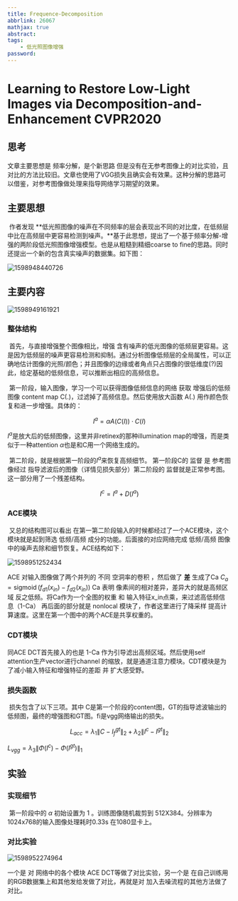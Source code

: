 ```yaml
---
title: Frequence-Decomposition
abbrlink: 26067
mathjax: true
abstract:
tags:
	- 低光照图像增强
password:
---
```



<!--more-->

# Learning to Restore Low-Light Images via Decomposition-and-Enhancement  CVPR2020

## 思考

文章主要思想是 频率分解，是个新思路 但是没有在无参考图像上的对比实验，且对比的方法比较旧。文章也使用了VGG损失且确实会有效果。这种分解的思路可以借鉴，对参考图像做处理来指导网络学习期望的效果。

## 主要思想

​		作者发现 **低光照图像的噪声在不同频率的层会表现出不同的对比度，在低频层中比在高频层中更容易检测到噪声。**基于此思想，提出了一个基于频率分解-增强的两阶段低光照图像增强模型。也是从粗糙到精细coarse to fine的思路。同时 还提出一个新的包含真实噪声的数据集。如下图：  

![1598948440726](https://cdn.jsdelivr.net/gh/changruowang/cloudimg/img/20210424120217.png)



## 主要内容

![1598949161921](https://cdn.jsdelivr.net/gh/changruowang/cloudimg/img/20210424120223.png)

### 整体结构

​		首先，与直接增强整个图像相比，增强 含有噪声的低光图像的低频层更容易。这是因为低频层的噪声更容易检测和抑制。通过分析图像低频层的全局属性，可以正确地估计图像的光照/颜色；并且图像的边缘或者角点只占图像的很低维度(?)因此，给定基础的低频信息，可以推断出相应的高频信息。

​		第一阶段，输入图像，学习一个可以获得图像低频信息的网络 获取 增强后的低频图像 content map  C(.)，过滤掉了高频信息。然后使用放大函数 A(.) 用作颜色恢复和进一步增强。具体的：

$$I^{a}=\alpha A(C(I)) \cdot C(I)$$

$I^{a}$是放大后的低频图像，这里并非retinex的那种illumination map的增强，而是类似于一种attention  $\alpha$也是和C用一个网络生成的。

​		第二阶段，就是根据第一阶段的$I^{a}$来恢复高频细节。 第一阶段C的 监督 是 参考图像经过 指导滤波后的图像（详情见损失部分）第二阶段的 监督就是正常参考图。这一部分用了一个残差结构。

$$I^{c}=I^{a}+D\left(I^{a}\right)$$

### ACE模块

​		又总的结构图可以看出 在第一第二阶段输入的时候都经过了一个ACE模块，这个模块就是起到筛选 低频/高频 成分的功能。后面接的对应网络完成 低频/高频 图像 中的噪声去除和细节恢复。ACE结构如下：

![1598951252434](https://cdn.jsdelivr.net/gh/changruowang/cloudimg/img/20210424120229.png)

ACE 对输入图像做了两个并列的 不同 空洞率的卷积 ，然后做了 **差** 生成了Ca  $C_{a}=\operatorname{sigmoid}\left(f_{d 1}\left(x_{i n}\right)-f_{d 2}\left(x_{i n}\right)\right)$
Ca 表明 像素间的相对差异，差异大的就是高频区域 反之低频。将Ca作为一个全图的权重 和 输入特征x_in点乘，来过滤高低频信息（1-Ca） 再后面的部分就是 nonlocal 模块了，作者这里进行了降采样 提高计算速度。这里在第一个图中的两个ACE是共享权重的。

### CDT模块

同ACE DCT首先接入的也是 1-Ca 作为引导滤出高频区域。然后使用self attention生产vector进行channel 的缩放，就是通道注意力模块。CDT模块是为了减小输入特征和增强特征的差距 并 扩大感受野。

### 损失函数

​		损失包含了以下三项。其中 C是第一个阶段的content图，GT的指导滤波输出的低频图，最终的增强图和GT图。fi是vgg网络输出的损失。

$$L_{a c c}=\lambda_{1}\left\|C-I_{f}^{g t}\right\|_{2}+\lambda_{2}\left\|I^{c}-I^{g t}\right\|_{2}$$

$L_{v g g}=\lambda_{3}\left\|\Phi\left(I^{c}\right)-\Phi\left(I^{g t}\right)\right\|_{1}$



## 实验

### 实现细节

​		第一阶段中的 $\alpha$ 初始设置为 1 。训练图像随机裁剪到 512X384。分辨率为1024x768的输入图像处理耗时0.33s 在1080显卡上。

### 对比实验

![1598952274964](https://cdn.jsdelivr.net/gh/changruowang/cloudimg/img/20210424120236.png)

一个是 对 网络中的各个模块 ACE DCT等做了对比实验，另一个是 在自己训练用的RGB数据集上和其他发给发做了对比，再就是对 加入去噪流程的其他方法做了对比。







